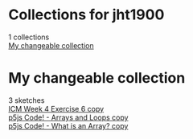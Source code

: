 # Collections for jht1900
1 collections  
[My changeable collection](https://editor.p5js.org/jht1900/collections/l6SQ85p4S)<!-- 2021-10-19T16:01:37.235Z -->  

# My changeable collection
3 sketches  
[ICM Week 4 Exercise 6 copy](https://editor.p5js.org/jht1900/sketches/jnBJzV5BN)  
[p5js Code! - Arrays and Loops copy](https://editor.p5js.org/jht1900/sketches/sQds8DXVg)  
[p5js Code! - What is an Array? copy](https://editor.p5js.org/jht1900/sketches/hhshLS36S)  